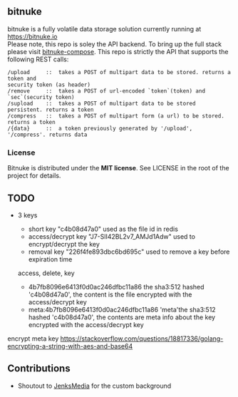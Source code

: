 bitnuke
--------

bitnuke is a fully volatile data storage solution currently running at https://bitnuke.io  
Please note, this repo is soley the API backend.  To bring up the full stack please visit [bitnuke-compose](https://github.com/unixvoid/bitnuke-compose).
This repo is strictly the API that supports the following REST calls:  

```
/upload     ::  takes a POST of multipart data to be stored. returns a token and
security token (as header)
/remove     ::  takes a POST of url-encoded `token`(token) and `sec`(security token)
/supload    ::  takes a POST of multipart data to be stored persistent. returns a token
/compress   ::  takes a POST of multipart form (a url) to be stored. returns a token
/{data}     ::  a token previously generated by '/upload', '/compress'. returns data
```

### License
Bitnuke is distributed under the **MIT license**.  See LICENSE in the root of the project for details. 


TODO
----
- 3 keys
  - short key "c4b08d47a0" used as the file id in redis
  - access/decrypt key "J7-SlI42BL2v7_AMJd1Adw" used to encrypt/decrypt the key
  - removal key "226f4fe893dbc6bd695c" used to remove a key before expiration time

  access, delete, key

  - 4b7fb8096e6413f0d0ac246dfbc11a86<SNIP> the sha3:512 hashed 'c4b08d47a0', the content is the file encrypted with the access/decrypt key
  - meta:4b7fb8096e6413f0d0ac246dfbc11a86<SNIP> 'meta'the sha3:512 hashed 'c4b08d47a0', the contents are meta info about the key encrypted with the access/decrypt key

encrypt meta key
https://stackoverflow.com/questions/18817336/golang-encrypting-a-string-with-aes-and-base64

Contributions
-------------
- Shoutout to [JenksMedia](https://github.com/JenksMedia) for the custom background
